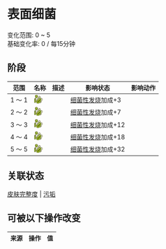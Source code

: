 # 表面细菌  
变化范围: 0 ~ 5  
基础变化率: 0 / 每15分钟  
## 阶段  
范围  |  名称  |  描述  |  影响状态  |  影响动作  
----  |  ----  |  ----  |  ----  |  ----  
1 ～ 1  |  <img decoding="async" src="Sprite/Bacteria.png" href="a.md" style="max-width:20px;max-height:20px;">  |    |  [细菌性发烧](BacteriaFever.md)加成+3  |    
2 ～ 2  |  <img decoding="async" src="Sprite/Bacteria.png" href="a.md" style="max-width:20px;max-height:20px;">  |    |  [细菌性发烧](BacteriaFever.md)加成+7  |    
3 ～ 3  |  <img decoding="async" src="Sprite/Bacteria.png" href="a.md" style="max-width:20px;max-height:20px;">  |    |  [细菌性发烧](BacteriaFever.md)加成+12  |    
4 ～ 4  |  <img decoding="async" src="Sprite/Bacteria.png" href="a.md" style="max-width:20px;max-height:20px;">  |    |  [细菌性发烧](BacteriaFever.md)加成+18  |    
5 ～ 5  |  <img decoding="async" src="Sprite/Bacteria.png" href="a.md" style="max-width:20px;max-height:20px;">  |    |  [细菌性发烧](BacteriaFever.md)加成+32  |    
## 关联状态  
[皮肤完整度](SkinIntegrity.md)  |  [污垢](Filth.md)  
## 可被以下操作改变  
来源  |  操作  |  值  
----  |  ----  |  ----  

